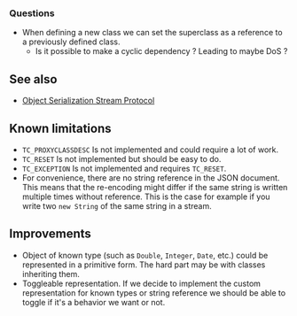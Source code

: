 ### Questions

* When defining a new class we can set the superclass as a reference to a previously defined class.
  * Is it possible to make a cyclic dependency ? Leading to maybe DoS ?

## See also

* [Object Serialization Stream Protocol](https://docs.oracle.com/javase/8/docs/platform/serialization/spec/protocol.html)

## Known limitations

* `TC_PROXYCLASSDESC` Is not implemented and could require a lot of work.
* `TC_RESET` Is not implemented but should be easy to do.
* `TC_EXCEPTION` Is not implemented and requires `TC_RESET`.
* For convenience, there are no string reference in the JSON document. This means that the re-encoding might differ if 
  the same string is written multiple times without reference. This is the case for example if you write two
  `new String` of the same string in a stream.

## Improvements

* Object of known type (such as `Double`, `Integer`, `Date`, etc.) could be represented in a primitive form. The hard 
  part may be with classes inheriting them.
* Toggleable representation. If we decide to implement the custom representation for known types or string reference we
  should be able to toggle if it's a behavior we want or not.